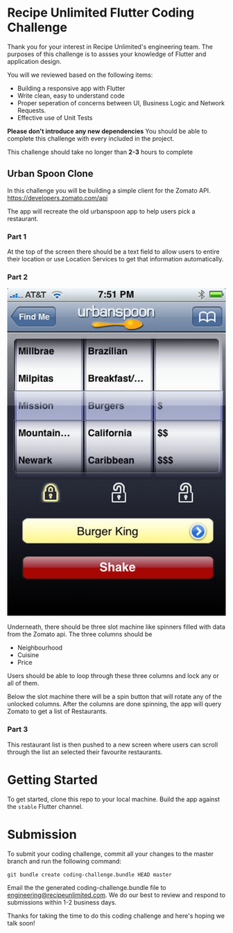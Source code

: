 # Recipe Unlimited Flutter Coding Challenge

Thank you for your interest in Recipe Unlimited's engineering team.  The purposes of this challenge is to assses your knowledge of Flutter and application design.

You will we reviewed based on the following items:
* Building a responsive app with Flutter
* Write clean, easy to understand code
* Proper seperation of concerns between UI, Business Logic and Network Requests.
* Effective use of Unit Tests


**Please don't introduce any new dependencies**  You should be able to complete this challenge with every included in the project.

This challenge should take no longer than **2-3** hours to complete

## Urban Spoon Clone

In this challenge you will be building a simple client for the Zomato API. https://developers.zomato.com/api

The app will recreate the old urbanspoon app to help users pick a restaurant.

### Part 1

At the top of the screen there should be a text field to allow users to entire their location or use Location Services to get that information automatically.

### Part 2

![screen design](urban_spoon.jpg)

Underneath, there should be three slot machine like spinners filled with data from the Zomato api. The three columns should be

* Neighbourhood
* Cuisine
* Price

Users should be able to loop through these three columns and lock any or all of them.

Below the slot machine there will be a spin button that will rotate any of the unlocked columns.  After the columns are done spinning, the app will query Zomato to get a list of Restaurants.

### Part 3

This restaurant list is then pushed to a new screen where users can scroll through the list an selected their favourite restaurants.

# Getting Started

To get started, clone this repo to your local machine.  Build the app against the `stable` Flutter channel.

# Submission

To submit your coding challenge, commit all your changes to the master branch and run the following command:

```
git bundle create coding-challenge.bundle HEAD master
```

Email the the generated coding-challenge.bundle file to engineering@recipeunlimited.com. We do our best to review and respond to submissions within 1-2 business days.

Thanks for taking the time to do this coding challenge and here's hoping we talk soon!

